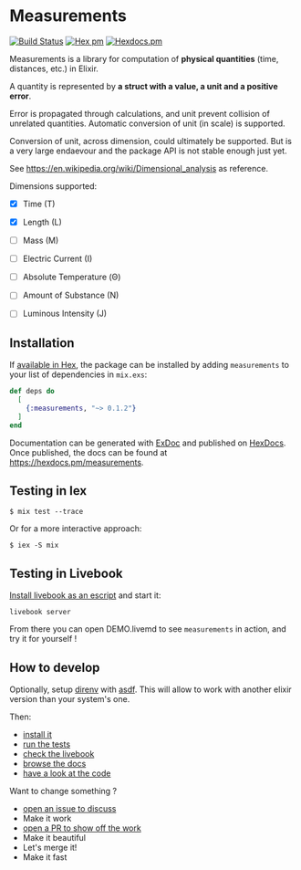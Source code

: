 # Measurements


[![Build Status](https://github.com/asmodehn/measurements.ex/workflows/elixir/badge.svg?branch=main)](https://github.com/asmodehn/measurements.ex/actions) [![Hex pm](https://img.shields.io/hexpm/v/measurements.svg?style=flat)](https://hex.pm/packages/measurements) [![Hexdocs.pm](https://img.shields.io/badge/hex-docs-lightgreen.svg)](https://hexdocs.pm/measurements/)

Measurements is a library for computation of **physical quantities** (time, distances, etc.) in Elixir.

A quantity is represented by **a struct with a value, a unit and a positive error**.

Error is propagated through calculations, and unit prevent collision of unrelated quantities.
Automatic conversion of unit (in scale) is supported.

Conversion of unit, across dimension, could ultimately be supported.
But is a very large endaevour and the package API is not stable enough just yet.

See https://en.wikipedia.org/wiki/Dimensional_analysis as reference.

Dimensions supported:
- [X] Time (T)
- [X] Length (L)
- [ ] Mass (M)
- [ ] Electric Current (I)
- [ ] Absolute Temperature (Θ)
- [ ] Amount of Substance (N)
- [ ] Luminous Intensity (J)


## Installation

If [available in Hex](https://hex.pm/docs/publish), the package can be installed
by adding `measurements` to your list of dependencies in `mix.exs`:

```elixir
def deps do
  [
    {:measurements, "~> 0.1.2"}
  ]
end
```

Documentation can be generated with [ExDoc](https://github.com/elixir-lang/ex_doc)
and published on [HexDocs](https://hexdocs.pm). Once published, the docs can
be found at <https://hexdocs.pm/measurements>.


## Testing in Iex

```
$ mix test --trace
```

Or for a more interactive approach:

```
$ iex -S mix
```

## Testing in Livebook

[Install livebook as an escript](https://github.com/livebook-dev/livebook#escript) and start it:

```
livebook server
```

From there you can open DEMO.livemd to see `measurements` in action, and try it for yourself !


## How to develop

Optionally, setup [direnv](https://direnv.net/) with [asdf](https://github.com/asdf-vm/asdf). 
This will allow to work with another elixir version than your system's one.

Then:
- [install it](#installation)
- [run the tests](#testing-in-iex)
- [check the livebook](#testing-in-livebook)
- [browse the docs](https://hexdocs.pm/measurements)
- [have a look at the code](https://github.com/asmodehn/measurements.ex)

Want to change something ?
  - [open an issue to discuss](https://github.com/asmodehn/measurements.ex/issues)
  - Make it work
  - [open a PR to show off the work](https://github.com/asmodehn/measurements.ex/pulls)
  - Make it beautiful
  - Let's merge it! 
  - Make it fast
